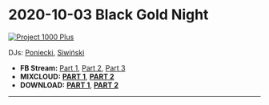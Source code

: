 # 2020-10-03 Black Gold Night

[![Project 1000 Plus](https://thumbnailer.mixcloud.com/unsafe/300x300/extaudio/d/b/8/8/f5e6-ee80-4ec0-a55f-45fd5e698b6b)](https://www.mixcloud.com/project1000plus/session-2020-10-03-part-2-poniecki-siwinski/)

DJs:
[Poniecki](https://www.youtube.com/channel/UCo5ZkQ4xLpDnOgFLay78E5Q), 
[Siwiński](https://hopbit.github.io/sets/)

* **FB Stream:** 
[Part 1](https://www.facebook.com/Poniecki/videos/10218216528752526/), 
[Part 2](https://www.facebook.com/Poniecki/videos/10218217242770376/), 
[Part 3](https://www.facebook.com/Poniecki/videos/10218218148993031/)
* **MIXCLOUD:** 
[**PART 1**](https://www.mixcloud.com/project1000plus/session-2020-10-03-part-1-poniecki-siwinski/), 
[**PART 2**](https://www.mixcloud.com/project1000plus/session-2020-10-03-part-2-poniecki-siwinski/)
* **DOWNLOAD:** 
[**PART 1**](https://1drv.ms/u/s!AmzuuXrjf51v34ElrDk38LlqMevcPA?e=bhBSvP), 
[**PART 2**](https://1drv.ms/u/s!AmzuuXrjf51v34EmXl637LRw0c_8-g?e=BjyDoh)

----
